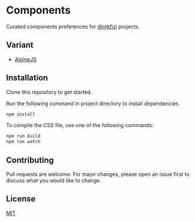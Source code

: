 # Components
Curated components preferences for [@mkfizi](https://github.com/mkfizi) projects.

## Variant
- [AlpineJS](https://github.com/mkfizi/components-alpinejs)

## Installation
Clone this repository to get started.

Run the following command in project directory to install dependencies.
```bash
npm install
```

To compile the CSS file, use one of the following commands:
```bash
npm run build
npm run watch
```

## Contributing
Pull requests are welcome. For major changes, please open an issue first to discuss what you would like to change.

## License
[MIT](https://github.com/mkfizi/components/blob/main/LICENSE)
